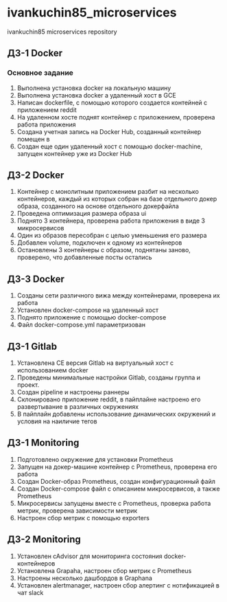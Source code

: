 # ivankuchin85_microservices
ivankuchin85 microservices repository

## ДЗ-1 Docker

### Основное задание
1. Выполнена установка docker на локальную машину
2. Выполнена установка docker а удаленный хост в GCE
3. Написан dockerfile, с помощью которого создается контейней с приложением reddit
4. На удаленном хосте поднят контейнер с приложением, проверена работа приложения
5. Создана учетная запись на Docker Hub, созданный контейнер помещен в
6. Создан еще один удаленный хост с помощью docker-machine, запущен контейнер уже из Docker Hub


## ДЗ-2 Docker
1. Контейнер с монолитным приложением разбит на несколько контейнеров, каждый из которых собран на базе отдельного докер образа, созданного на основе отдельного докерфайла
2. Проведена оптимизация размера образа ui
3. Поднято 3 контейнера, проверена работа приложения в виде 3 микросервисов
4. Один из образов пересобран с целью уменьшения его размера
5. Добавлен volume, подключен к одному из контейнеров
6. Остановлены 3 контейнеры с образом, поднятаны заново, проверено, что добавленные посты остались

## ДЗ-3 Docker
1. Созданы сети различного вижа между контейнерами, проверена их работа
2. Установлен docker-compose на удаленный хост
3. Поднято приложение с помощью docker-compose
4. Файл docker-compose.yml параметризован

## ДЗ-1 Gitlab
1. Установлена CE версия Gitlab на виртуальный хост с использованием docker
2.  Проведены минимальные настройки Gitlab, созданы группа и проект.
3. Создан pipeline и настроены раннеры
4. Склонировано приложение reddit, в пайплайне настроено его развертывание в различных окружениях
5. В пайплайн добавлены использование динамических окружений и условия на наиличие тегов

## ДЗ-1 Monitoring
1. Подготовлено окружение для установки Prometheus
2. Запущен на докер-машине контейнер с Prometheus, проверена его работа
3. Создан Docker-образ Prometheus, создан конфигурационный файл
4. Создан Docker-compose файл с описанием микросервисов, а также Prometheus
5. Микросервисы запущены вместе с Prometheus, проверка работа метрик, проверена зависимости метрик
6. Настроен сбор метрик с помощью exporters

## ДЗ-2 Monitoring
1. Установлен cAdvisor для мониторинга состояния docker-контейнеров
2. Установлена Grapaha, настроен сбор метрик с Prometheus
3. Настроены несколько дашбордов в Graphana
4. Установлен alertmanager, настроен сбор алертинг с нотификацией в чат slack

